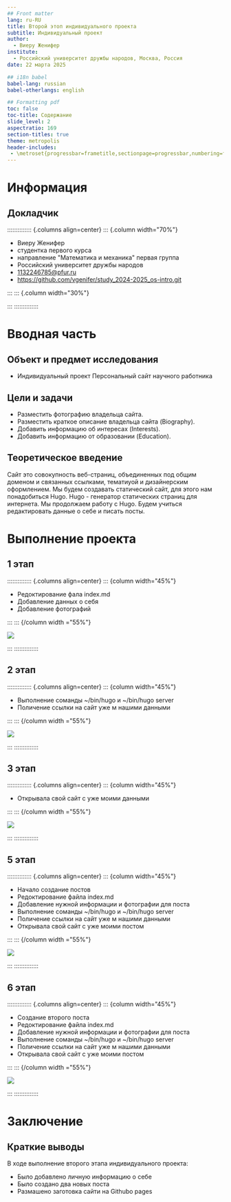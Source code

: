 ```yaml
---
## Front matter
lang: ru-RU
title: Второй этоп индивидуального проекта
subtitle: Индивидуальный проект
author:
  - Виеру Женифер
institute:
  - Российский университет дружбы народов, Москва, Россия
date: 22 марта 2025

## i18n babel
babel-lang: russian
babel-otherlangs: english

## Formatting pdf
toc: false
toc-title: Содержание
slide_level: 2
aspectratio: 169
section-titles: true
theme: metropolis
header-includes:
 - \metroset{progressbar=frametitle,sectionpage=progressbar,numbering=fraction}
---
```


# Информация

## Докладчик

:::::::::::::: {.columns align=center}
::: {.column width="70%"}

  * Виеру Женифер
  * студентка первого курса 
  * направление "Математика и механика" первая группа
  * Российский университет дружбы народов
  * [1132246785@pfur.ru](mailto:1132246785@pfur.ru)
  * <https://github.com/vgenifer/study_2024-2025_os-intro.git>

:::
::: {.column width="30%"}

:::
::::::::::::::

# Вводная часть

## Объект и предмет исследования

- Индивидуальный проект Персональный сайт научного работника

## Цели и задачи

- Разместить фотографию владельца сайта.
- Разместить краткое описание владельца сайта (Biography).
- Добавить информацию об интересах (Interests).
- Добавить информацию от образовании (Education).


## Теоретическое введение 
Сайт это совокупность веб-страниц, объединенных под общим доменом и связанных ссылками, тематиуой и дизайнерским оформлением. Мы будем создавать статический сайт, для этого нам понадобиться Hugo. Hugo - генератор статических страниц для интернета. 
Мы продолжаем работу с Hugo. Будем учиться редактировать данные о себе и писать посты. 

# Выполнение проекта 

## 1 этап 

:::::::::::::: {.columns align=center}
::: {column width="45%"}

- Редоктирование фала index.md
- Добавление данных о себя
- Добавление фотографий 

:::
::: {/column width ="55%"}

![](./image/1.png)

:::
::::::::::::::

## 2 этап

:::::::::::::: {.columns align=center}
::: {column width="45%"}

- Выполнение соманды ~/bin/hugo и ~/bin/hugo server
- Поличение ссылки на сайт уже м нашими данными 

:::
::: {/column width ="55%"}

![](./image/2.png)

:::
::::::::::::::

## 3 этап

:::::::::::::: {.columns align=center}
::: {column width="45%"}

- Открывала свой сайт с уже моими данными 

:::
::: {/column width ="55%"}

![](./image/4.png)

:::
::::::::::::::

## 5 этап

:::::::::::::: {.columns align=center}
::: {column width="45%"}

- Начало создание постов 
- Редоктирование файла index.md 
- Добавление нужной информации и фотографии для поста
- Выполнение соманды ~/bin/hugo и ~/bin/hugo server
- Поличение ссылки на сайт уже м нашими данными 
- Открывала свой сайт с уже моими постом

:::
::: {/column width ="55%"}

![](./image/13.png)

:::
::::::::::::::

## 6 этап

:::::::::::::: {.columns align=center}
::: {column width="45%"}

- Создание второго поста 
- Редоктирование файла index.md 
- Добавление нужной информации и фотографии для поста 
- Выполнение соманды ~/bin/hugo и ~/bin/hugo server
- Поличение ссылки на сайт уже м нашими данными 
- Открывала свой сайт с уже моими постом

:::
::: {/column width ="55%"}

![](./image/12.png)

:::
::::::::::::::

# Заключение 

## Краткие выводы 

В ходе выполнение второго этапа индивидуального проекта:
- Было добавлено личную информацию о себе 
- Было создано два новых поста 
- Размашено заготовка сайти на Githubo pages 
